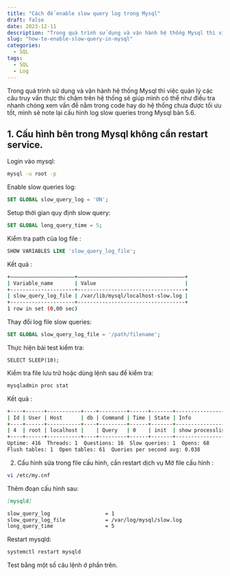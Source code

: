 ```yaml
---
title: "Cách để enable slow query log trong Mysql"
draft: false
date: 2023-12-11
description: "Trong quá trình sử dụng và vận hành hệ thống Mysql thì việc quản lý các câu truy vấn thực thi chậm trên hệ thống sẽ giúp chúng ta có thể như điều tra nhanh chóng ..."
slug: "how-to-enable-slow-query-in-mysql"
categories:
  - SQL
tags:
  - SQL
  - Log
---
```


Trong quá trình sử dụng và vận hành hệ thống Mysql thì việc quản lý các câu truy vấn thực thi chậm trên hệ thống sẽ giúp mình có thể như điều tra nhanh chóng xem vấn đề nằm trong code hay do hệ thống chưa được tối ưu tốt, mình sẽ note lại cấu hình log slow queries trong Mysql bản 5.6.

## 1. Cấu hình bên trong Mysql không cần restart service.
Login vào mysql:

```bash
mysql -u root -p
```

Enable slow queries log:

```sql
SET GLOBAL slow_query_log = 'ON';
```

Setup thời gian quy định slow query:

```sql
SET GLOBAL long_query_time = 5;
```

Kiểm tra path của log file :

```sql
SHOW VARIABLES LIKE 'slow_query_log_file';
```

Kết quả :
```bash
+—————————————————————+———————————————————————————————————+
| Variable_name       | Value                             |
+---------------------+-----------------------------------+
| slow_query_log_file | /var/lib/mysql/localhost-slow.log |
+---------------------+-----------------------------------+
1 row in set (0,00 sec)
```

Thay đổi log file slow queries:
```sql
SET GLOBAL slow_query_log_file = '/path/filename';
```
Thực hiện bài test kiểm tra:
```
SELECT SLEEP(10);
```
Kiểm tra file lưu trữ hoặc dùng lệnh sau để kiểm tra:
```bash
mysqladmin proc stat
```
Kết quả :
```bash
+----+------+-----------+----+---------+------+-------+------------------+
| Id | User | Host      | db | Command | Time | State | Info             |
+----+------+-----------+----+---------+------+-------+------------------+
| 4  | root | localhost |    | Query   | 0    | init  | show processlist |
+----+------+-----------+----+---------+------+-------+------------------+
Uptime: 416  Threads: 1  Questions: 16  Slow queries: 1  Opens: 68
Flush tables: 1  Open tables: 61  Queries per second avg: 0.038
```

2. Cấu hình sửa trong file cấu hình, cần restart dịch vụ
Mở file cấu hình :
```bash
vi /etc/my.cnf
```
Thêm đoạn cấu hình sau:
```md
[mysqld]

slow_query_log                  = 1
slow_query_log_file             = /var/log/mysql/slow.log
long_query_time                 = 5
````
Restart mysqld:
```bash
systemctl restart mysqld
```
Test bằng một số câu lệnh ở phần trên.
